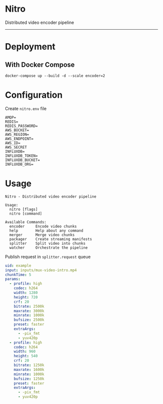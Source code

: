 # Nitro

Distributed video encoder pipeline

___

# Deployment

## With Docker Compose

```
docker-compose up --build -d --scale encoder=2
```

# Configuration

Create `nitro.env` file

```
AMQP=
REDIS=
REDIS_PASSWORD=
AWS_BUCKET=
AWS_REGION=
AWS_ENDPOINT=
AWS_ID=
AWS_SECRET
INFLUXDB=
INFLUXDB_TOKEN=
INFLUXDB_BUCKET=
INFLUXDB_ORG=
```

# Usage


```
Nitro - Distributed video encoder pipeline

Usage:
  nitro [flags]
  nitro [command]

Available Commands:
  encoder     Encode video chunks
  help        Help about any command
  merger      Merge video chunks
  packager    Create streaming manifests
  splitter    Split video into chunks
  watcher     Orchestrate the pipeline
```

Publish request in `splitter.request` queue

```yaml
uid: example
input: inputs/mux-video-intro.mp4
chunkTime: 5
params:
  - profile: high
    codec: h264
    width: 1280
    height: 720
    crf: 20
    bitrate: 2500k
    maxrate: 3000k
    minrate: 1000k
    bufsize: 2500k
    preset: faster
    extraArgs:
      - -pix_fmt
      - yuv420p
  - profile: high
    codec: h264
    width: 960
    height: 540
    crf: 20
    bitrate: 1250k
    maxrate: 1600k
    minrate: 1000k
    bufsize: 1250k
    preset: faster
    extraArgs:
      - -pix_fmt
      - yuv420p
```